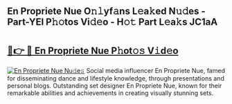 ## En Propriete Nue O𝚗𝚕yf𝚊ns L𝚎a𝚔ed N𝚞𝚍es - Part-YEl P𝚑𝚘tos Vi𝚍𝚎o - H𝚘𝚝 Part L𝚎a𝚔s JC1aA

# <h2><a href="http://kfcs8g.oniu.top/?m=En+Propriete+Nue">🔗👉 🔴 En Propriete Nue P𝚑ot𝚘𝚜 V𝚒d𝚎o</a></h2>

[![En Propriete Nue Nu𝚍e𝚜](https://i.imgur.com/0qMVB7G.gif)](http://kfcs8g.oniu.top/?m=En+Propriete+Nue)
Social media influencer En Propriete Nue, famed for disseminating dance and lifestyle knowledge, through presentations and personal blogs. Outstanding set designer En Propriete Nue, known for their remarkable abilities and achievements in creating visually stunning sets.  
